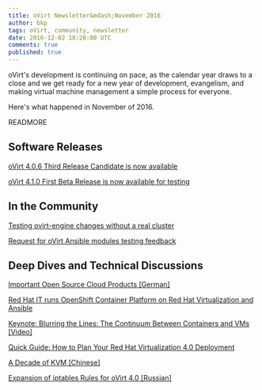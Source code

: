 ```yaml
---
title: oVirt Newsletter&mdash;November 2016
author: bkp
tags: oVirt, community, newsletter
date: 2016-12-02 18:20:00 UTC
comments: true
published: true
---
```


oVirt's development is continuing on pace, as the calendar year draws to a close and we get ready for a new year of development, evangelism, and making virtual machine management a simple process for everyone.

Here's what happened in November of 2016.

READMORE

## Software Releases

[oVirt 4.0.6 Third Release Candidate is now available](http://bit.ly/2gOxaDm)

[oVirt 4.1.0 First Beta Release is now	available for testing](http://bit.ly/2gOtRfa)

## In the Community

[Testing ovirt-engine changes without a real cluster](http://www.ovirt.org/blog/2016/11/testing-ovirt-changes-without-cluster/)

[Request for oVirt Ansible modules testing feedback](http://bit.ly/2gOByCg)

## Deep Dives and Technical Discussions

[Important Open Source Cloud Products [German]](http://bit.ly/2gP3Bl0)

[Red Hat IT runs OpenShift Container Platform on Red Hat Virtualization and Ansible](http://red.ht/2ekHcLV)

[Keynote: Blurring the Lines: The Continuum Between Containers and VMs [Video]](http://bit.ly/2gOzutT)

[Quick Guide: How to Plan Your Red Hat Virtualization 4.0 Deployment](http://red.ht/2emiQkN)

[A Decade of KVM [Chinese]](http://bit.ly/2gOAuyp)

[Expansion of iptables Rules for oVirt 4.0 [Russian]](http://bit.ly/2gOBaUf)

